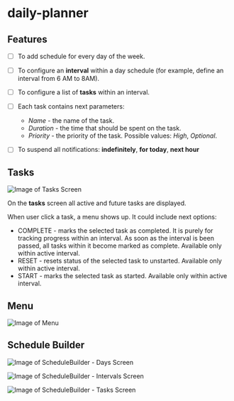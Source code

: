 # daily-planner

## Features

- [ ] To add schedule for every day of the week.
- [ ] To configure an **interval** within a day schedule (for example, define an interval from 6 AM to 8AM).
- [ ] To configure a list of **tasks** within an interval.
- [ ] Each task contains next parameters:
  - *Name* - the name of the task.
  - *Duration* - the time that should be spent on the task.
  - *Priority* - the priority of the task. Possible values: *High*, *Optional*.
- [ ] To suspend all notifications: **indefinitely**, **for today**, **next hour**


## Tasks

![Image of Tasks Screen](/design/mockups/TasksScreen.png)

On the **tasks** screen all active and future tasks are displayed.

When user click a task, a menu shows up. It could include next options:
- COMPLETE - marks the selected task as completed. It is purely for tracking progress within an interval. As soon as the interval is been passed, all tasks within it become marked as complete. Available only within active interval.
- RESET - resets status of the selected task to unstarted. Available only within active interval.
- START - marks the selected task as started. Available only within active interval.


## Menu

![Image of Menu](/design/mockups/Menu.png)


## Schedule Builder

![Image of ScheduleBuilder - Days Screen](/design/mockups/ScheduleBuilder_Days.png)

![Image of ScheduleBuilder - Intervals Screen](/design/mockups/ScheduleBuilder_Intervals.png)

![Image of ScheduleBuilder - Tasks Screen](/design/mockups/ScheduleBuilder_Tasks.png)


